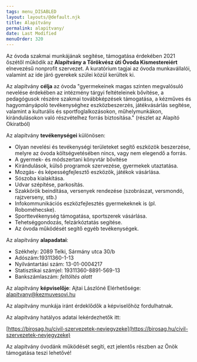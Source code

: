 ```yaml
---
tags: menu_DISABLED
layout: layouts/@default.njk
title: Alapítvány
permalink: alapitvany/
date: Last Modified
menuOrder: 320
---
```


Az óvoda szakmai munkájának segítése, támogatása érdekében 2021 őszétől működik az **Alapítvány a Törökvész úti Óvoda Kismestereiért** elnevezésű nonprofit szervezet. A kuratórium tagjai az óvoda munkavállalói, valamint az ide járó gyerekek szülei közül kerültek ki.

Az alapítvány **célja** az óvoda "gyermekeinek magas szinten megvalósuló nevelése érdekében az intézmény tárgyi feltételeinek bővítése, a pedagógusok részére szakmai továbbképzések támogatása, a kézműves és hagyományápoló tevékenységhez eszközbeszerzés, játékvásárlás segítése, valamint a kulturális és sportfoglalkozásokon, műhelymunkákon, kirándulásokon való részvételhez forrás biztosítása." (részlet az Alapító Okiratból)

Az alapítvány **tevékenységei** különösen:

- Olyan nevelési és tevékenységi területeket segítő eszközök beszerzése, melyre az óvoda költségvetésében nincs, vagy nem elegendő a forrás.
- A gyermek- és módszertani könyvtár bővítése
- Kirándulások, külső programok szervezése, gyermekek utaztatása.
- Mozgás- és képességfejlesztő eszközök, játékok vásárlása.
- Sószoba kialakítása.
- Udvar szépítése, parkosítás.
- Szakkörök beindítása, versenyek rendezése (szobrászat, versmondó, rajzverseny, stb.)
- Infokommunikációs eszközfejlesztés gyermekeknek is (pl. Roboméhecske).
- Sporttevékenység támogatása, sportszerek vásárlása.
- Tehetséggondozás, felzárkóztatás segítése.
- Az óvoda működését segítő egyéb tevékenységek.

Az alapítvány **alapadatai**:

- Székhely: 2089 Telki, Sármány utca 30/b
- Adószám:19311360-1-13
- Nyilvántartási szám: 13-01-0004217
- Statisztikai számjel: 19311360-8891-569-13
- Bankszámlaszám: _feltöltés alatt_

Az alapítvány **képviselője**: Ajtai Lászlóné
Elérhetősége: alapitvany@kezmuvesovi.hu

Az alapítvány munkája iránt érdeklődők a képviselőhöz fordulhatnak. 

Az alapítvány hatályos adatai lekérdezhetők itt:

[https://birosag.hu/civil-szervezetek-nevjegyzeke](https://birosag.hu/civil-szervezetek-nevjegyzeke)

Az alapítvány óvodánk működését segíti, ezt jelentős részben az Önök támogatása teszi lehetővé!
